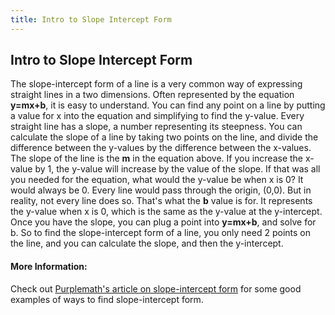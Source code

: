 ```yaml
---
title: Intro to Slope Intercept Form
---
```

## Intro to Slope Intercept Form

The slope-intercept form of a line is a very common way of expressing straight lines in a two dimensions. Often represented by the equation __y=mx+b__, it is easy to understand. You can find any point on a line by putting a value for x into the equation and simplifying to find the y-value.
Every straight line has a slope, a number representing its steepness. You can calculate the slope of a line by taking two points on the line, and divide the difference between the y-values by the difference between the x-values.
The slope of the line is the __m__ in the equation above. If you increase the x-value by 1, the y-value will increase by the value of the slope.
If that was all you needed for the equation, what would the y-value be when x is 0? It would always be 0. Every line would pass through the origin, (0,0). But in reality, not every line does so. That's what the __b__ value is for. It represents the y-value when x is 0, which is the same as the y-value at the y-intercept. Once you have the slope, you can plug a point into __y=mx+b__, and solve for b.
So to find the slope-intercept form of a line, you only need 2 points on the line, and you can calculate the slope, and then the y-intercept.

#### More Information:
Check out [Purplemath's article on slope-intercept form](https://www.purplemath.com/modules/strtlneq.htm) for some good examples of ways to find slope-intercept form.


